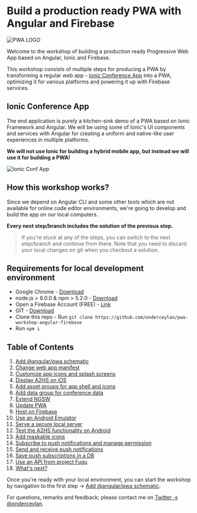 # Build a production ready PWA with Angular and Firebase

![PWA LOGO](https://user-images.githubusercontent.com/3104648/28351989-7f68389e-6c4b-11e7-9bf2-e9fcd4977e7a.png)

Welcome to the workshop of building a production ready Progressive Web App based on Angular, Ionic and Firebase.

This workshop consists of multiple steps for producing a PWA by transforming a regular web app - [Ionic Conference App](https://github.com/ionic-team/ionic-conference-app/) into a PWA, optimizing it for various platforms and powering it up with Firebase services.

## Ionic Conference App

The end application is purely a kitchen-sink demo of a PWA based on Ionic Framework and Angular. We will be using some of Ionic's UI components and services with Angular for creating a uniform and native-like user experiences in multiple platforms.

**We will not use Ionic for building a hybrid mobile app, but instead we will use it for building a PWA!**

![Ionic Conf App](https://github.com/ionic-team/ionic-conference-app/raw/master/resources/screenshots/SchedulePage.png)

## How this workshop works?

Since we depend on Angular CLI and some other tools which are not available for online code editor environments, we're going to develop and build the app on our local computers.

**Every next step/branch includes the solution of the previous step.**

> If you're stuck at any of the steps, you can switch to the next step/branch and continue from there. Note that you need to discard your local changes on git when you checkout a solution.

## Requirements for local development environment

- Google Chrome - [Download](https://www.google.com/chrome/)
- node.js > 8.0.0 & npm > 5.2.0 - [Download](https://nodejs.org/en/)
- Open a Firebase Account (FREE) - [Link](https://firebase.google.com/)
- GIT - [Download](https://git-scm.com/book/en/v2/Getting-Started-Installing-Git)
- Clone this repo - Run `git clone https://github.com/onderceylan/pwa-workshop-angular-firebase`
- Run `npm i`

## Table of Contents

1. [Add @angular/pwa schematic](https://github.com/onderceylan/pwa-workshop-angular-firebase/blob/step-1/README.md)
2. [Change web app manifest](https://github.com/onderceylan/pwa-workshop-angular-firebase/blob/step-2/README.md)
3. [Customize app icons and splash screens](https://github.com/onderceylan/pwa-workshop-angular-firebase/blob/step-3/README.md)
4. [Display A2HS on iOS](https://github.com/onderceylan/pwa-workshop-angular-firebase/blob/step-4/README.md)
5. [Add asset groups for app shell and icons](https://github.com/onderceylan/pwa-workshop-angular-firebase/blob/step-5/README.md)
6. [Add data group for conference data](https://github.com/onderceylan/pwa-workshop-angular-firebase/blob/step-6/README.md)
7. [Extend NGSW](https://github.com/onderceylan/pwa-workshop-angular-firebase/blob/step-7/README.md)
8. [Update PWA](https://github.com/onderceylan/pwa-workshop-angular-firebase/blob/step-8/README.md)
9. [Host on Firebase](https://github.com/onderceylan/pwa-workshop-angular-firebase/blob/step-9/README.md)
10. [Use an Android Emulator](https://github.com/onderceylan/pwa-workshop-angular-firebase/blob/step-10/README.md)
11. [Serve a secure local server](https://github.com/onderceylan/pwa-workshop-angular-firebase/blob/step-11/README.md)
12. [Test the A2HS functionality on Android](https://github.com/onderceylan/pwa-workshop-angular-firebase/blob/step-12/README.md)
13. [Add maskable icons](https://github.com/onderceylan/pwa-workshop-angular-firebase/blob/step-13/README.md)
14. [Subscribe to push notifications and manage permission](https://github.com/onderceylan/pwa-workshop-angular-firebase/blob/step-14/README.md)
15. [Send and receive push notifications](https://github.com/onderceylan/pwa-workshop-angular-firebase/blob/step-15/README.md)
16. [Save push subscriptions in a DB](https://github.com/onderceylan/pwa-workshop-angular-firebase/blob/step-16/README.md)
17. [Use an API from project Fugu](https://github.com/onderceylan/pwa-workshop-angular-firebase/blob/step-17/README.md)
18. [What's next?](https://github.com/onderceylan/pwa-workshop-angular-firebase/blob/final/README.md)

Once you're ready with your local environment, you can start the workshop by navigation to the first step -> [Add @angular/pwa schematic](https://github.com/onderceylan/pwa-workshop-angular-firebase/blob/step-1/README.md).

For questions, remarks and feedback; please contact me on [Twitter -> @onderceylan](https://twitter.com/onderceylan).
